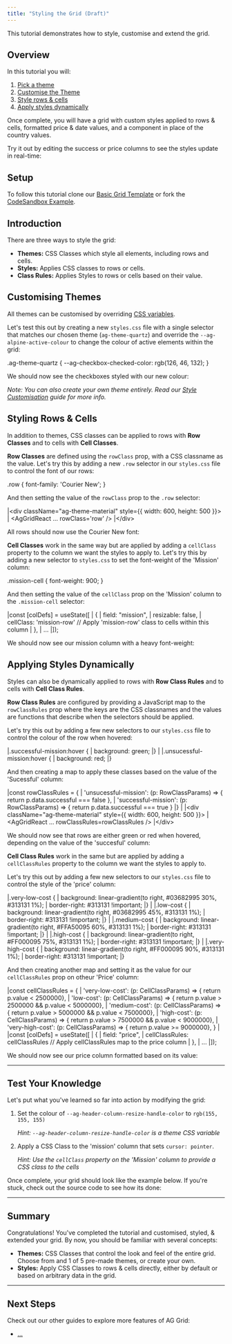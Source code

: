 ```yaml
---
title: "Styling the Grid (Draft)"
---
```


This tutorial demonstrates how to style, customise and extend the grid.

## Overview

In this tutorial you will:

1. [Pick a theme](/styling-the-grid/#choosing-a-theme)
2. [Customise the Theme](/styling-the-grid/#customising-themes)
3. [Style rows & cells](/styling-the-grid/#styling-rows--cells)
4. [Apply styles dynamically](/styling-the-grid/#applying-styles-dynamically)

Once complete, you will have a grid with custom styles applied to rows & cells, formatted price & date values, and a component in place of the country values.

Try it out by editing the success or price columns to see the styles update in real-time:

<grid-example title='Full Example' name='fully-customised-example' type='generated' options='{ "exampleHeight": 550 }'></grid-example>

## Setup

<note disableMarkdown='true'>To follow this tutorial clone our <a href='#' target="_blank">Basic Grid Template</a> or fork the <a href='#' target="_blank">CodeSandbox Example</a>.</note>

## Introduction

There are three ways to style the grid:

- __Themes:__ CSS Classes which style all elements, including rows and cells.
- __Styles:__ Applies CSS classes to rows or cells.
- __Class Rules:__ Applies Styles to rows or cells based on their value.

## Customising Themes

All themes can be customised by overriding [CSS variables](/global-style-customisation-variables/).

Let's test this out by creating a new `styles.css` file with a single selector that matches our chosen theme (`ag-theme-quartz`) and override the `--ag-alpine-active-colour` to change the colour of active elements within the grid:

<snippet transform={false} language="css">
.ag-theme-quartz {
  --ag-checkbox-checked-color: rgb(126, 46, 132);
}
</snippet>

We should now see the checkboxes styled with our new colour:

<grid-example title='Custom Theme Example' name='custom-theme-example' type='generated' options='{ "exampleHeight": 550 }'></grid-example>

_Note: You can also create your own theme entirely. Read our [Style Customisation](/global-style-customisation/) guide for more info._

## Styling Rows & Cells

In addition to themes, CSS classes can be applied to rows with __Row Classes__ and to cells with __Cell Classes__.

__Row Classes__ are defined using the `rowClass` prop, with a CSS classname as the value. Let's try this by adding a new `.row` selector in our `styles.css` file to control the font of our rows:

<snippet transform={false} language="css">
.row {
  font-family: 'Courier New';
}
</snippet>

And then setting the value of the `rowClass` prop to the `.row` selector:

<snippet transform={false} language="jsx">
|&lt;div className="ag-theme-material" style={{ width: 600, height: 500 }}>
|  &lt;AgGridReact ... rowClass='row' />
|&lt;/div>
</snippet>

All rows should now use the Courier New font:

<grid-example title='Row Class Example' name='row-class-example' type='generated' options='{ "exampleHeight": 550 }'></grid-example>

__Cell Classes__ work in the same way but are applied by adding a `cellClass` property to the column we want the styles to apply to. Let's try this by adding a new selector to `styles.css` to set the font-weight of the 'Mission' column:

<snippet transform={false} language="css">
.mission-cell {
  font-weight: 900;
}
</snippet>

And then setting the value of the `cellClass` prop on the 'Mission' column to the `.mission-cell` selector:

<snippet transform={false} language="jsx">
|const [colDefs] = useState([
|  {
|    field: "mission",
|    resizable: false,
|    cellClass: 'mission-row' // Apply 'mission-row' class to cells within this column
|  },
|  ...
|]);
</snippet>

We should now see our mission column with a heavy font-weight:

<grid-example title='Cell Class Example' name='cell-class-example' type='generated' options='{ "exampleHeight": 550 }'></grid-example>

## Applying Styles Dynamically

Styles can also be dynamically applied to rows with __Row Class Rules__ and to cells with __Cell Class Rules__.

__Row Class Rules__ are configured by providing a JavaScript map to the `rowClassRules` prop where the keys are the CSS classnames and the values are functions that describe when the selectors should be applied.

Let's try this out by adding a few new selectors to our `styles.css` file to control the colour of the row when hovered:

<snippet transform={false} language="css">
|.successful-mission:hover {
|  background: green;
|}
|
|.unsucessful-mission:hover {
|  background: red;
|}
</snippet>

And then creating a map to apply these classes based on the value of the 'Sucessful' column:

<snippet transform={false} language="jsx">
|const rowClassRules = {
|  'unsucessful-mission': (p: RowClassParams) => { return p.data.successful === false },
|  'successful-mission': (p: RowClassParams) => { return p.data.successful === true }
|}
|
|&lt;div className="ag-theme-material" style={{ width: 600, height: 500 }}>
|  &lt;AgGridReact ... rowClassRules=rowClassRules />
|&lt;/div>
</snippet>

We should now see that rows are either green or red when hovered, depending on the value of the 'succesful' column:

<grid-example title='Row Class Rule Example' name='row-class-rule-example' type='generated' options='{ "exampleHeight": 550 }'></grid-example>

__Cell Class Rules__ work in the same but are applied by adding a `cellClassRules` property to the column we want the styles to apply to.

Let's try this out by adding a few new selectors to our `styles.css` file to control the style of the 'price' column:

<snippet transform={false} language="css">
|.very-low-cost {
|  background: linear-gradient(to right, #03682995 30%, #313131 1%);
|  border-right: #313131 !important;
|}
|
|.low-cost {
|  background: linear-gradient(to right, #03682995 45%, #313131 1%);
|  border-right: #313131 !important;
|}
|
|.medium-cost {
|  background: linear-gradient(to right, #FFA50095 60%, #313131 1%);
|  border-right: #313131 !important;
|}
|
|.high-cost {
|  background: linear-gradient(to right, #FF000095 75%, #313131 1%);
|  border-right: #313131 !important;
|}
|
|.very-high-cost {
|  background: linear-gradient(to right, #FF000095 90%, #313131 1%);
|  border-right: #313131 !important;
|}
</snippet>

And then creating another map and setting it as the value for our `cellClassRules` prop on otheur 'Price' column:

<snippet transform={false} language="jsx">
|const cellClassRules = {
|  'very-low-cost': (p: CellClassParams) => { return p.value < 2500000},
|  'low-cost': (p: CellClassParams) => { return p.value > 2500000 && p.value < 5000000},
|  'medium-cost': (p: CellClassParams) => { return p.value > 5000000 && p.value < 7500000},
|  'high-cost': (p: CellClassParams) => { return p.value > 7500000 && p.value < 9000000},
|  'very-high-cost': (p: CellClassParams) => { return p.value >= 9000000},
}
|
|const [colDefs] = useState([
|  {
|    field: "price",
|    cellClassRules: cellClassRules // Apply cellClassRules map to the price column
|  },
|  ...
|]);
</snippet>

We should now see our price column formatted based on its value:

<grid-example title='Cell Class Rule Example' name='cell-class-rule-example' type='generated' options='{ "exampleHeight": 550 }'></grid-example>

---

## Test Your Knowledge

Let's put what you've learned so far into action by modifying the grid:

1. Set the colour of `--ag-header-column-resize-handle-color` to `rgb(155, 155, 155)`

    _Hint: `--ag-header-column-resize-handle-color` is a theme CSS variable_

2. Apply a CSS Class to the 'mission' column that sets `cursor: pointer`.

    _Hint: Use the `cellClass` property on the 'Mission' column to provide a CSS class to the cells_

Once complete, your grid should look like the example below. If you're stuck, check out the source code to see how its done:

<grid-example title='Full Example' name='fully-customised-example' type='generated' options='{ "exampleHeight": 550 }'></grid-example>

---

## Summary

Congratulations! You've completed the tutorial and customised, styled, & extended your grid. By now, you should be familiar with several concepts:

- __Themes:__ CSS Classes that control the look and feel of the entire grid. Choose from and 1 of 5 pre-made themes, or create your own.
- __Styles:__ Apply CSS Classes to rows & cells directly, either by default or based on arbitrary data in the grid.

---

## Next Steps

Check out our other guides to explore more features of AG Grid:

- [...]()